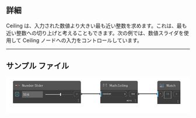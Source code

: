 ## 詳細
Ceiling は、入力された数値より大きい最も近い整数を求めます。これは、最も近い整数への切り上げと考えることもできます。次の例では、数値スライダを使用して Ceiling ノードへの入力をコントロールしています。
___
## サンプル ファイル

![Ceiling](./DSCore.Math.Ceiling_img.jpg)


